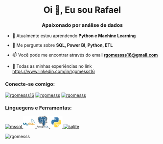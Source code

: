 <h1 align="center">Oi 👋, Eu sou Rafael</h1>
<h3 align="center">Apaixonado por análise de dados</h3>

- 🌱 Atualmente estou aprendendo **Python e Machine Learning**

- 💬 Me pergunte sobre **SQL, Power BI, Python, ETL**

- 📫 Você pode me encontrar através do email **rgomessss16@gmail.com**

- 📄 Todas as minhas experiências no link <a href="https://www.linkedin.com/in/rgomesss16/">https://www.linkedin.com/in/rgomesss16</a>

<h3 align="left">Conecte-se comigo:</h3>
<p align="left">
<a href="https://linkedin.com/in/rgomesss16" target="blank"><img align="center" src="https://raw.githubusercontent.com/rahuldkjain/github-profile-readme-generator/master/src/images/icons/Social/linked-in-alt.svg" alt="rgomesss16" height="30" width="40" /></a>
<a href="https://kaggle.com/rgomesss" target="blank"><img align="center" src="https://raw.githubusercontent.com/rahuldkjain/github-profile-readme-generator/master/src/images/icons/Social/kaggle.svg" alt="rgomesss" height="30" width="40" /></a>
<a href="https://instagram.com/rgomesss" target="blank"><img align="center" src="https://raw.githubusercontent.com/rahuldkjain/github-profile-readme-generator/master/src/images/icons/Social/instagram.svg" alt="rgomesss" height="30" width="40" /></a>
</p>

<h3 align="left">Linguegens e Ferramentas:</h3>
<p align="left"> <a href="https://www.microsoft.com/en-us/sql-server" target="_blank" rel="noreferrer"> <img src="https://www.svgrepo.com/show/303229/microsoft-sql-server-logo.svg" alt="mssql" width="40" height="40"/> </a> <a href="https://www.mysql.com/" target="_blank" rel="noreferrer"> <img src="https://raw.githubusercontent.com/devicons/devicon/master/icons/mysql/mysql-original-wordmark.svg" alt="mysql" width="40" height="40"/> </a> <a href="https://www.postgresql.org" target="_blank" rel="noreferrer"> <img src="https://raw.githubusercontent.com/devicons/devicon/master/icons/postgresql/postgresql-original-wordmark.svg" alt="postgresql" width="40" height="40"/> </a> <a href="https://www.python.org" target="_blank" rel="noreferrer"> <img src="https://raw.githubusercontent.com/devicons/devicon/master/icons/python/python-original.svg" alt="python" width="40" height="40"/> </a> <a href="https://www.sqlite.org/" target="_blank" rel="noreferrer"> <img src="https://www.vectorlogo.zone/logos/sqlite/sqlite-icon.svg" alt="sqlite" width="40" height="40"/> </a> </p>

<p><img align="center" src="https://github-readme-stats.vercel.app/api/top-langs?username=rgomesss&show_icons=true&locale=en&layout=compact" alt="rgomesss" /></p>
